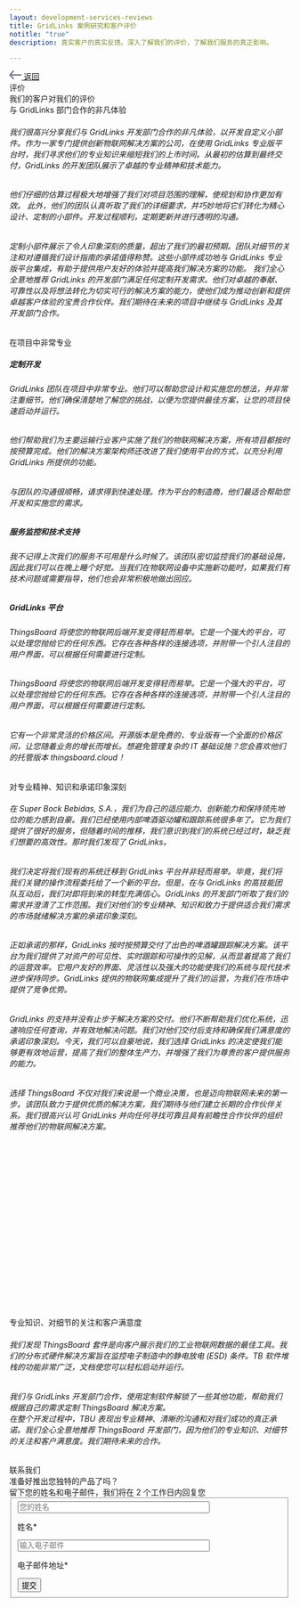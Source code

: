 ```yaml
---
layout: development-services-reviews
title: GridLinks 案例研究和客户评价
notitle: "true"
description: 真实客户的真实反馈。深入了解我们的评价，了解我们服务的真正影响。

---
```


<section id="hero" class="light-text">
</section>
<section id="review-asg" class="full-review">
    <div class="content-wrapper">
        <a class="back-link" href="/docs/services/development-services/">
            <span class="icon">
                <svg xmlns="http://www.w3.org/2000/svg" width="22" height="16" viewBox="0 0 22 16" fill="none"><path d="M0.28545 7.23852L6.35409 0.381616C6.74482 -0.0863449 7.51712 -0.128037 7.97021 0.27929C8.42329 0.686613 8.469 1.46369 8.04903 1.90537L3.6635 6.85758H20.8621C21.4905 6.85758 22 7.36926 22 8.0004C22 8.63158 21.4905 9.14322 20.8621 9.14322H3.6635L8.04903 14.0954C8.469 14.5371 8.4122 15.3128 7.95912 15.7201C7.50603 16.1274 6.74482 16.0871 6.35409 15.6192L0.28545 8.76228C-0.110773 8.2079 -0.0791988 7.7102 0.28545 7.23852Z" fill="#727381"/></svg>
            </span>
            <span>返回</span>
        </a>
        <div class="header">
            <div class="side-title">
                <span>评价</span>
            </div>
            <span class="title">我们的客户对我们的评价</span>
        </div>
        <div class="review">
            <div class="logo">
                <img src="/images/development-services/logo-asg-tech.svg" alt=""/>
            </div>
            <div class="review-header">与 GridLinks 部门合作的非凡体验</div>
            <div class="review-body"><h6>我们很高兴分享我们与 GridLinks 开发部门合作的非凡体验，以开发自定义小部件。作为一家专门提供创新物联网解决方案的公司，在使用 GridLinks 专业版平台时，我们寻求他们的专业知识来缩短我们的上市时间。从最初的估算到最终交付，GridLinks 的开发团队展示了卓越的专业精神和技术能力。</h6>
            <h6>他们仔细的估算过程极大地增强了我们对项目范围的理解，使规划和协作更加有效。
            此外，他们的团队认真听取了我们的详细要求，并巧妙地将它们转化为精心设计、定制的小部件。开发过程顺利，定期更新并进行透明的沟通。</h6>
            <h6>定制小部件展示了令人印象深刻的质量，超出了我们的最初预期。团队对细节的关注和对遵循我们设计指南的承诺值得称赞。这些小部件成功地与 GridLinks 专业版平台集成，有助于提供用户友好的体验并提高我们解决方案的功能。
            我们全心全意地推荐 GridLinks 的开发部门满足任何定制开发需求。他们对卓越的奉献、可靠性以及将想法转化为切实可行的解决方案的能力，使他们成为推动创新和提供卓越客户体验的宝贵合作伙伴。我们期待在未来的项目中继续与 GridLinks 及其开发部门合作。</h6>
            </div>
        </div>
    </div>
</section>
<section id="review-kalitec" class="full-review">
    <div class="content-wrapper">
        <div class="review">
            <div class="logo">
                <img src="/images/development-services/logo-kalitec.svg" alt=""/>
            </div>
            <div class="review-header">在项目中非常专业</div>
            <div class="review-body">
                <h5>定制开发</h5>
                <h6>GridLinks 团队在项目中非常专业。他们可以帮助您设计和实施您的想法，并非常注重细节。他们确保清楚地了解您的挑战，以便为您提供最佳方案，让您的项目快速启动并运行。</h6>
                <h6>他们帮助我们为主要运输行业客户实施了我们的物联网解决方案，所有项目都按时按预算完成。他们的解决方案架构师还改进了我们使用平台的方式，以充分利用 GridLinks 所提供的功能。</h6>
                <h6>与团队的沟通很顺畅，请求得到快速处理。作为平台的制造商，他们最适合帮助您开发和实施您的需求。</h6>
                <h5>服务监控和技术支持</h5>
                <h6>我不记得上次我们的服务不可用是什么时候了。该团队密切监控我们的基础设施，因此我们可以在晚上睡个好觉。当我们在物联网设备中实施新功能时，如果我们有技术问题或需要指导，他们也会非常积极地做出回应。</h6>
                <h5>GridLinks 平台</h5>
                <h6>ThingsBoard 将使您的物联网后端开发变得轻而易举。它是一个强大的平台，可以处理您抛给它的任何东西。它存在各种各样的连接选项，并附带一个引人注目的用户界面，可以根据任何需要进行定制。</h6>
                <h6>ThingsBoard 将使您的物联网后端开发变得轻而易举。它是一个强大的平台，可以处理您抛给它的任何东西。它存在各种各样的连接选项，并附带一个引人注目的用户界面，可以根据任何需要进行定制。</h6>
                <h6>它有一个非常灵活的价格区间。开源版本是免费的，专业版有一个全面的价格区间，让您随着业务的增长而增长。想避免管理复杂的 IT 基础设施？您会喜欢他们的托管版本 thingsboard.cloud！</h6>
            </div>
        </div>
    </div>
</section>
<section id="review-superbockgroup" class="full-review">
    <div class="content-wrapper">
        <div class="review">
            <div class="logo">
                <img src="/images/development-services/logo-super-bock-group.svg" alt=""/>
            </div>
            <div class="review-header">对专业精神、知识和承诺印象深刻</div>
            <div class="review-body">
                <h6>在 Super Bock Bebidas, S.A.，我们为自己的适应能力、创新能力和保持领先地位的能力感到自豪。我们已经使用内部啤酒驱动罐和跟踪系统很多年了。它为我们提供了很好的服务，但随着时间的推移，我们意识到我们的系统已经过时，缺乏我们想要的高效性。那时我们发现了 GridLinks。</h6>
                <h6>我们决定将我们现有的系统迁移到 GridLinks 平台并非轻而易举。毕竟，我们将我们关键的操作流程委托给了一个新的平台。但是，在与 GridLinks 的高技能团队互动后，我们对即将到来的转型充满信心。GridLinks 的开发部门听取了我们的需求并澄清了工作范围。我们对他们的专业精神、知识和致力于提供适合我们需求的市场就绪解决方案的承诺印象深刻。</h6>
                <h6>正如承诺的那样，GridLinks 按时按预算交付了出色的啤酒罐跟踪解决方案。该平台为我们提供了对资产的可见性、实时跟踪和可操作的见解，从而显着提高了我们的运营效率。它用户友好的界面、灵活性以及强大的功能使我们的系统与现代技术进步保持同步。GridLinks 提供的物联网集成提升了我们的运营，为我们在市场中提供了竞争优势。</h6>
                <h6>GridLinks 的支持并没有止步于解决方案的交付。他们不断帮助我们优化系统，迅速响应任何查询，并有效地解决问题。我们对他们交付后支持和确保我们满意度的承诺印象深刻。今天，我们可以自豪地说，我们选择 GridLinks 的决定使我们能够更有效地运营，提高了我们的整体生产力，并增强了我们为尊贵的客户提供服务的能力。</h6>
                <h6>选择 ThingsBoard 不仅对我们来说是一个商业决策，也是迈向物联网未来的第一步。该团队致力于提供优质的解决方案，我们期待与他们建立长期的合作伙伴关系。我们很高兴认可 GridLinks 并向任何寻找可靠且具有前瞻性合作伙伴的组织推荐他们的物联网解决方案。</h6>
            </div>
        </div>
    </div>
    <svg id="rectangle1" class="bg-rectangle"><rect/></svg>
    <svg id="rectangle2" class="bg-rectangle"><rect/></svg>
</section>
<section id="review-ionatech" class="full-review">
    <div class="content-wrapper">
        <div class="review">
            <div class="logo">
                <img src="/images/development-services/logo-iona-tech.svg" alt=""/>
            </div>
            <div class="review-header">专业知识、对细节的关注和客户满意度</div>
            <div class="review-body">
                <h6>我们发现 ThingsBoard 套件是向客户展示我们的工业物联网数据的最佳工具。我们的分布式硬件解决方案旨在监控电子制造中的静电放电 (ESD) 条件。TB 软件堆栈的功能非常广泛，文档使您可以轻松启动并运行。</h6>
                <h6>我们与 GridLinks 开发部门合作，使用定制软件解锁了一些其他功能，帮助我们根据自己的需求定制 ThingsBoard 解决方案。<br>在整个开发过程中，TBU 表现出专业精神、清晰的沟通和对我们成功的真正承诺。我们全心全意地推荐 ThingsBoard 开发部门，因为他们的专业知识、对细节的关注和客户满意度。我们期待未来的合作。</h6>
            </div>
        </div>
    </div>
</section>
<section id="get-in-touch" class="get-in-touch full-review">
    <div class="content-wrapper content-get-in-touch">
        <div class="side-title">
            <span id="side-title-heading">联系我们</span>
        </div>
        <div class="info">
            <div class="section-title">准备好推出您独特的产品了吗？</div>
            <div class="section-text">留下您的姓名和电子邮件，我们将在 2 个工作日内回复您</div>
        </div>
        <form id="contact-form" class="contact-form" method="post" onsubmit="return validateContactForm(this)">
            <fieldset>
                <div class="form-section">
                    <div class="form-element">
                        <label for="name">
                            <input id="name" class="cdu-form-control" value="" placeholder="您的姓名" name="name" type="text" size="40" maxlength="50">
                            <p>姓名*</p>
                        </label>
                    </div>
                    <div class="form-element">
                        <label for="email">
                            <input id="email" class="cdu-form-control" value="" placeholder="输入电子邮件" name="email" type="email" size="40" maxlength="80">
                            <p>电子邮件地址*</p>
                        </label>
                    </div>
                </div>
                <div class="submit-button-container">
                    <input class="cdu-button" value="提交" type="submit">
                </div>
            </fieldset>
        </form>
    </div>
    <!-- <svg id="rectangle3" class="bg-rectangle"><rect/></svg> -->
    <!-- <svg id="rectangle4" class="bg-rectangle"><rect/></svg> -->
</section>

<script type="text/javascript">

    function validateContactForm(form) {
        var name = $('input[name=name]', form).val();
        var email = $('input[name=email]', form).val();

        if (!validateValue('Name', name)) {
            return false;
        }
        if (!validateValue('Email Address', email)) {
            return false;
        }

        var emailExp = /^[a-zA-Z0-9._%-]+@[a-zA-Z0-9.-]+\.[a-zA-Z]{2,4}$/;
        if(email.match(emailExp)==null) {
            window.alert("Entered Email Address is not valid.");
            return false; 
        }
    }

    function validateValue(name, val) {
        if (isEmpty(val)) {
            window.alert("Please fill '" + name + "' field.");
            return false;
        }
        return true;
    }

    function isEmpty(val) {
        return val === undefined || val === null || val.trim().length == 0;
    }


    var contactform =  document.getElementById('contact-form');

    contactform.setAttribute('action', 'https://formspree.io/f/xbjvbeln');

    jqueryDefer(
        function () {
            $( document ).ready(function() {
               /*  $('html, body').animate({
                            scrollTop: $('#contact-form').offset().top - 200
                          }, 0);*/
                 $('#contact-form .form-element .form-control').addClass("input--empty");
                 $('#contact-form .form-element .form-control').on('input', function() {
                      if( !$(this).val() ) {
                         $(this).addClass("input--empty");
                      } else {
                         $(this).removeClass("input--empty");
                      }
                 });

                 $.urlParam = function (name) {
                     var results = new RegExp('[\?&]' + name + '=([^&#]*)').exec(window.location.href);
                     return results ? results[1] : null;
                 };
                 var subjectValue = $.urlParam('subject');
                 if (subjectValue != undefined && subjectValue.trim().length > 0) {
                    $('#contact-form select[name=subject]').val(decodeURIComponent(subjectValue));
                    $('#contact-form select[name=subject]').removeClass("input--empty");
                 }
            });
        }
    );

</script>